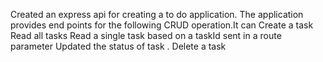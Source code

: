 Created an express api for creating a to do application. The application provides end points for the following CRUD operation.It can 
Create a task
Read all tasks
Read a single task based on a taskId sent in a route parameter
Updated the status of task .
Delete a task
